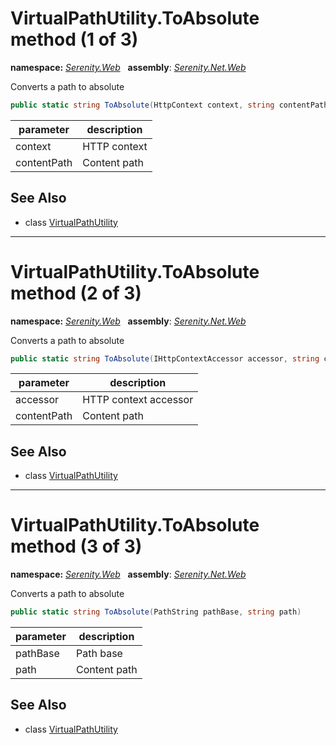 # VirtualPathUtility.ToAbsolute method (1 of 3)
**namespace:** *[Serenity.Web](../../README.md#serenity.web-namespace)*   **assembly**: *[Serenity.Net.Web](../../README.md)*

Converts a path to absolute

```csharp
public static string ToAbsolute(HttpContext context, string contentPath)
```

| parameter | description |
| --- | --- |
| context | HTTP context |
| contentPath | Content path |

## See Also

* class [VirtualPathUtility](../VirtualPathUtility.md)

---

# VirtualPathUtility.ToAbsolute method (2 of 3)
**namespace:** *[Serenity.Web](../../README.md#serenity.web-namespace)*   **assembly**: *[Serenity.Net.Web](../../README.md)*

Converts a path to absolute

```csharp
public static string ToAbsolute(IHttpContextAccessor accessor, string contentPath)
```

| parameter | description |
| --- | --- |
| accessor | HTTP context accessor |
| contentPath | Content path |

## See Also

* class [VirtualPathUtility](../VirtualPathUtility.md)

---

# VirtualPathUtility.ToAbsolute method (3 of 3)
**namespace:** *[Serenity.Web](../../README.md#serenity.web-namespace)*   **assembly**: *[Serenity.Net.Web](../../README.md)*

Converts a path to absolute

```csharp
public static string ToAbsolute(PathString pathBase, string path)
```

| parameter | description |
| --- | --- |
| pathBase | Path base |
| path | Content path |

## See Also

* class [VirtualPathUtility](../VirtualPathUtility.md)